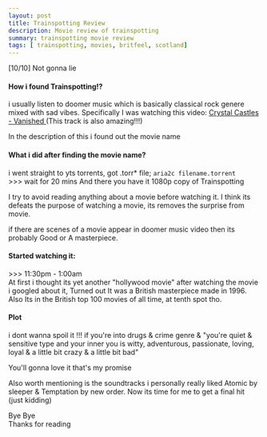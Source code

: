 ```yaml
---
layout: post
title: Trainspotting Review
description: Movie review of trainspotting
summary: trainspotting movie review
tags: [ trainspotting, movies, britfeel, scotland]
---
```


[10/10] Not gonna lie

#### How i found Trainspotting!?
i usually listen to doomer music which is basically classical rock genere mixed with sad vibes. Specifically I was watching this video:
[Crystal Castles - Vanished ](https://m.youtube.com/watch?v=9XViPhRnOiQ) (This track is also amazing!!!)

In the description of this i found out the movie name

#### What i did after finding the movie name?  
i went straight to yts torrents, got .torr* file;
```aria2c filename.torrent```  
\>\>\> wait for 20 mins
And there you have it 1080p copy of Trainspotting

I try to avoid reading anything about a movie before watching it. I think its defeats the purpose of watching a movie, its removes the surprise from movie.  

if there are scenes of a movie appear in doomer music video then its probably Good or A masterpiece.  

#### Started watching it:
\>\>\> 11:30pm - 1:00am  
At first i thought its yet another "hollywood movie" after watching the movie i googled about it, Turned out It was a British masterpiece made in 1996. Also Its in the British top 100 movies of all time, at tenth spot tho. 


#### Plot
i dont wanna spoil it !!! if you're into drugs & crime genre & "you're quiet & sensitive type and your inner you is witty, adventurous, passionate, loving, loyal & a little bit crazy & a little bit bad"  

You'll gonna love it that's my promise  

Also worth mentioning is the soundtracks
i personally really liked Atomic by sleeper & Temptation by new order.
Now its time for me to get a final hit (just kidding)  

Bye Bye  
Thanks for reading  
